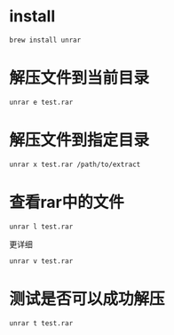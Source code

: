 # install
```
brew install unrar
```
# 解压文件到当前目录
```shell script
unrar e test.rar 
```
# 解压文件到指定目录
```shell script
unrar x test.rar /path/to/extract
```
# 查看rar中的文件
```shell script
unrar l test.rar 
```
更详细
```shell script
unrar v test.rar 
```
# 测试是否可以成功解压
```shell script
unrar t test.rar 
```
